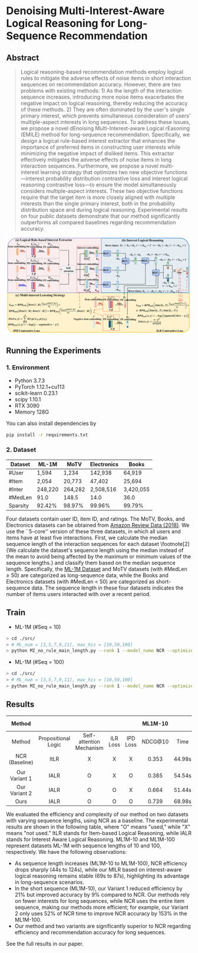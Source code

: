 # Denoising Multi-Interest-Aware Logical Reasoning for Long-Sequence Recommendation
## Abstract
> Logical reasoning-based recommendation methods employ logical rules to mitigate the adverse effects of noise items in short interaction sequences on recommendation accuracy. However, there are two problems with existing methods: 1) As the length of the interaction sequence increases, introducing more noise items exacerbates the negative impact on logical reasoning, thereby reducing the accuracy of these methods. 2) They are often dominated by the user's single primary interest, which prevents simultaneous consideration of users' multiple-aspect interests in long sequences. To address these issues, we propose a novel dEnoising Multi-Interest-aware Logical rEasoning (EMILE) method for long-sequence recommendation. Specifically, we design a logical rule-based interest extractor that enhances the importance of preferred items in constructing user interests while minimizing the negative impact of disliked items. This extractor effectively mitigates the adverse effects of noise items in long interaction sequences. Furthermore, we propose a novel multi-interest learning strategy that optimizes two new objective functions—interest probability distribution contrastive loss and interest logical reasoning contrastive loss—to ensure the model simultaneously considers multiple-aspect interests. These two objective functions require that the target item is more closely aligned with multiple interests than the single primary interest, both in the probability distribution space and during logical reasoning. Experimental results on four public datasets demonstrate that our method significantly outperforms all compared baselines regarding recommendation accuracy.

<center>
<img src="./EMILE.png" alt="EMILE" width="950"/>
</center>

## Running the Experiments

### 1. Environment

+ Python 3.7.3
+ PyTorch 1.12.1+cu113
+ scikit-learn 0.23.1
+ scipy 1.10.1
+ RTX 3090
+ Memory 128G

You can also install dependencies by

```bash
pip install -r requirements.txt
```

### 2. Dataset

| Dataset  | ML-1M   | MoTV    | Electronics | Books     |
|----------|---------|---------|-------------|-----------|
| #User    | 1,594   | 1,234   | 142,938     | 64,919    |
| #Item    | 2,054   | 20,773  | 47,402      | 25,694    |
| #Inter   | 248,220 | 264,282 | 2,508,516   | 3,420,055 |
| #MedLen  | 91.0    | 148.5   | 14.0        | 36.0      |
| Sparsity | 92.42%  | 98.97%  | 99.96%      | 99.79%    |

Four datasets contain user ID, item ID, and ratings. The MoTV, Books, and Electronics datasets can be obtained from [Amazon Review Data (2018)](https://nijianmo.github.io/amazon/index.html). We use the ``5-core'' version of these three datasets, in which all users and items have at least five interactions. First, we calculate the median sequence length of the interaction sequences for each dataset \footnote[2]{We calculate the dataset's sequence length using the median instead of the mean to avoid being affected by the maximum or minimum values of the sequence lengths.} and classify them based on the median sequence length. Specifically, the [ML-1M Dataset](https://grouplens.org/datasets/movielens/) and MoTV datasets (with \#MedLen $\geq$ 50)  are categorized as long-sequence data, while the Books and Electronics datasets (with \#MedLen $<$ 50) are categorized as short-sequence data. The sequence length in these four datasets indicates the number of items users interacted with over a recent period. 

## Train
* ML-1M (#Seq = 10)
```bash
> cd ./src/
> # ML_num = [3,5,7,9,11], max_his = [10,50,100]
> python MI_no_rule_main_length.py --rank 1 --model_name NCR --optimizer GD --lr 0.001 --dataset ML-1M --ML_num 5 --ML_model 'SA_beta_fuse'  --metric ndcg@5,ndcg@10,hit@5,hit@10 --max_his 10 --test_neg_n 100
```
* ML-1M (#Seq = 100)
```bash
> cd ./src/
> # ML_num = [3,5,7,9,11], max_his = [10,50,100]
> python MI_no_rule_main_length.py --rank 1 --model_name NCR --optimizer GD --lr 0.001 --dataset ML-1M --ML_num 3 --ML_model 'SA_beta_fuse'  --metric ndcg@5,ndcg@10,hit@5,hit@10 --max_his 100 --test_neg_n 100
```

## Results

|Method|||||ML1M-10||ML1M-100||
|:-:|:-:|:-:|:-:|:-:|:-:|:-:|:-:|:-:|
|Method|Propositional Logic|Self-attention Mechanism|ILR Loss|IPD Loss|NDCG@10|Time|NDCG@10|Time|
|NCR (Baseline)|ItLR|X|X|X|0.353|44.98s|0.207|124.46s|
|||||||||
|Our Variant 1|IALR|O|X|O|0.385|54.54s|0.246|57.67s|
|Our Variant 2|IALR|O|O|X|0.664|51.44s|0.523|60.34s|
|Ours|IALR|O|O|O|0.739|68.98s|0.532|86.64s|

We evaluated the efficiency and complexity of our method on two datasets with varying sequence lengths, using NCR as a baseline. The experimental results are shown in the following table, where "O" means "used," while "X" means "not used." ItLR stands for Item-based Logical Reasoning, while IALR stands for Interest Aware Logical Reasoning. ML1M-10 and ML1M-100 represent datasets ML-1M with sequence lengths of 10 and 100, respectively. We have the following observations:
- As sequence length increases (ML1M-10 to ML1M-100), NCR efficiency drops sharply (44s to 124s), while our MILR based on interest-aware logical reasoning remains stable (69s to 87s), highlighting its advantage in long-sequence scenarios.
- In the short sequence (ML1M-10), our Variant 1 reduced efficiency by 21% but improved accuracy by 9% compared to NCR. Our methods rely on fewer interests for long sequences, while NCR uses the entire item sequence, making our methods more efficient; for example, our Variant 2 only uses 52% of NCR time to improve NCR accuracy by 153% in the ML1M-100.
- Our method and two variants are significantly superior to NCR regarding efficiency and recommendation accuracy for long sequences.

See the full results in our paper.

